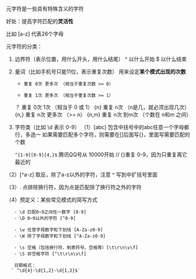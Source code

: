 元字符是一些具有特殊含义的字符

好处：提高字符匹配的**灵活性**

比如 [a-z] 代表26个字母

元字符的分类：

1. 边界符（表示位置，用什么开头，用什么结尾）
  ^ 以什么开始
  $ 以什么结束

2. 量词（比如手机号只能11位，表示重复次数）
    用来设定**某个模式出现的次数**
    *     重复 0次 更多次 （相当于重复次数 >= 0）
    +     重复 1次 更多次 （相当于重复次数 >= 1）
    ？    重复 0次 1次 （相当于 0 或 1）
    {n}   重复 n次 （n是几，就必须出现几次）
    {n,}  重复 n次 更多次 （>= n）
    {n,m} 重复 n次 到m次 （个数在 n和m 之间）

3. 字符类（比如 \d 表示 0-9）
  （1）[abc] 包含中括号中的abc任意一个字母都行，多选一
      如果需要匹配多个字符，则需要在[]后面写{}，里面写需要匹配的个数

      `^[1-9][0-9]{4,}$` 腾讯QQ号从 10000开始 
      // {}重复 0-9，因为只重复离它最近的

  （2）[^a-z] 取反，除了a-z以外的字符，注意 ^ 写到中扩括号里面
  
  （3）. 点排除换行符，因为点是匹配除了换行符之外的字符

  （4）预定义：某些常见模式的简写方式

       - \d 匹配0~9之间任一数字 [0-9]
       - \D 0~9以外的字符 [^0-9]

       - \w 任意字母数字和下划线 [A-Za-z0-9]
       - \W 除了字母数字和下划线 [^A-Za-z0-9]

       - \s 空格（包括换行符、制表符号、空格等）[\t\r\n\v\f]
       - \S 非空格字符 [^\t\r\n\v\f]

       日期格式：
      ` ^\d{4}-\d{1,2}-\d{1,2}$`
